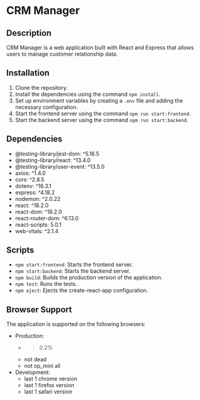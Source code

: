 # CRM Manager

## Description
CRM Manager is a web application built with React and Express that allows users to manage customer relationship data.

## Installation
1. Clone the repository.
2. Install the dependencies using the command `npm install`.
3. Set up environment variables by creating a `.env` file and adding the necessary configuration.
4. Start the frontend server using the command `npm run start:frontend`.
5. Start the backend server using the command `npm run start:backend`.

## Dependencies
- @testing-library/jest-dom: ^5.16.5
- @testing-library/react: ^13.4.0
- @testing-library/user-event: ^13.5.0
- axios: ^1.4.0
- cors: ^2.8.5
- dotenv: ^16.3.1
- express: ^4.18.2
- nodemon: ^2.0.22
- react: ^18.2.0
- react-dom: ^18.2.0
- react-router-dom: ^6.13.0
- react-scripts: 5.0.1
- web-vitals: ^2.1.4

## Scripts
- `npm start:frontend`: Starts the frontend server.
- `npm start:backend`: Starts the backend server.
- `npm build`: Builds the production version of the application.
- `npm test`: Runs the tests.
- `npm eject`: Ejects the create-react-app configuration.

## Browser Support
The application is supported on the following browsers:
- Production:
  - >0.2%
  - not dead
  - not op_mini all
- Development:
  - last 1 chrome version
  - last 1 firefox version
  - last 1 safari version
